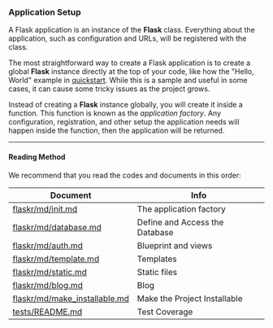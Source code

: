 ### Application Setup

A Flask application is an instance of the **Flask** class. Everything about the application, such as configuration and URLs, will be registered with the class.

The most straightforward way to create a Flask application is to create a global **Flask** instance directly at the top of your code, like how the "Hello, World" example in [quickstart](https://github.com/romuro-pauliv/Introduction-to-Flask/tree/main/quickstart). While this is a sample and useful in some cases, it can cause some tricky issues as the project grows.

Instead of creating a **Flask** instance globally, you will create it inside a function. This function is known as the _application factory_. Any configuration, registration, and other setup the application needs will happen inside the function, then the application will be returned.

----

#### Reading Method

We recommend that you read the codes and documents in this order:

| Document | Info |
|----------|------|
| [flaskr/md/init.md](https://github.com/romuro-pauliv/Introduction-to-Flask/blob/main/flask-tutorial/flaskr/md/init.md) | The application factory |
| [flaskr/md/database.md](https://github.com/romuro-pauliv/Introduction-to-Flask/blob/main/flask-tutorial/flaskr/md/database.md) | Define and Access the Database |
| [flaskr/md/auth.md](https://github.com/romuro-pauliv/Introduction-to-Flask/blob/main/flask-tutorial/flaskr/md/auth.md) | Blueprint and views |
| [flaskr/md/template.md](https://github.com/romuro-pauliv/Introduction-to-Flask/blob/main/flask-tutorial/flaskr/md/template.md) | Templates |
| [flaskr/md/static.md](https://github.com/romuro-pauliv/Introduction-to-Flask/blob/main/flask-tutorial/flaskr/md/static.md) | Static files |
| [flaskr/md/blog.md](https://github.com/romuro-pauliv/Introduction-to-Flask/blob/main/flask-tutorial/flaskr/md/blog.md) | Blog |
| [flaskr/md/make_installable.md](https://github.com/romuro-pauliv/Introduction-to-Flask/blob/main/flask-tutorial/flaskr/md/make_installable.md) | Make the Project Installable |
| [tests/README.md](https://github.com/romuro-pauliv/Introduction-to-Flask/tree/main/flask-tutorial/tests) | Test Coverage |
